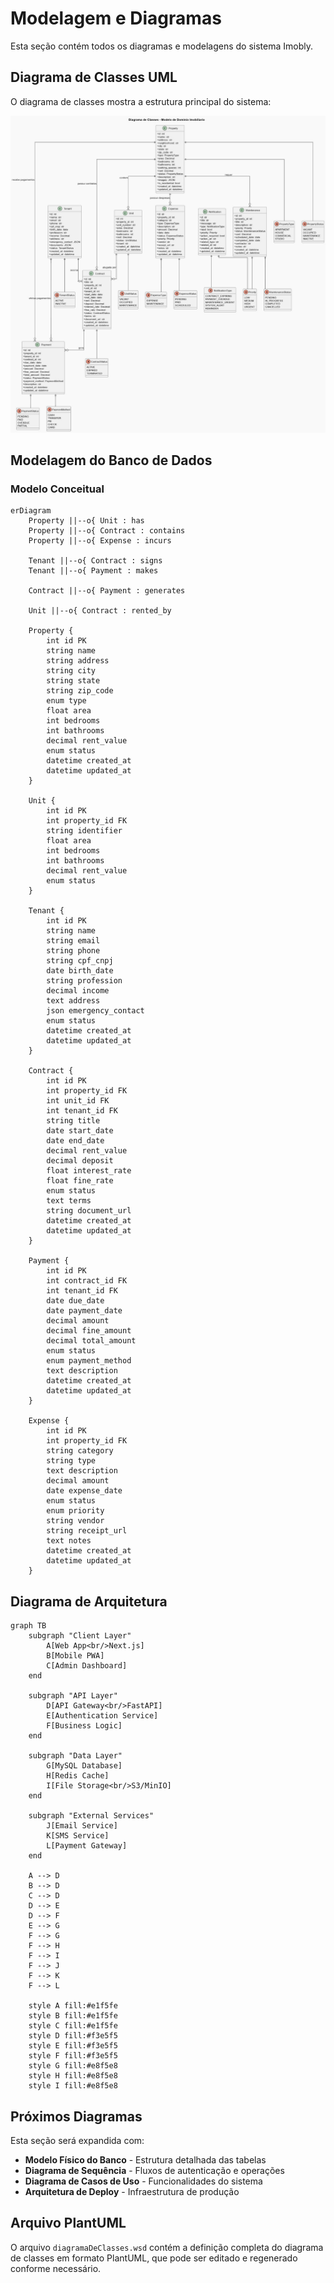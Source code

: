 # Modelagem e Diagramas

Esta seção contém todos os diagramas e modelagens do sistema Imobly.

## Diagrama de Classes UML

O diagrama de classes mostra a estrutura principal do sistema:

![Diagrama de Classes](../image.png)

## Modelagem do Banco de Dados

### Modelo Conceitual

```mermaid
erDiagram
    Property ||--o{ Unit : has
    Property ||--o{ Contract : contains
    Property ||--o{ Expense : incurs
    
    Tenant ||--o{ Contract : signs
    Tenant ||--o{ Payment : makes
    
    Contract ||--o{ Payment : generates
    
    Unit ||--o{ Contract : rented_by
    
    Property {
        int id PK
        string name
        string address
        string city
        string state
        string zip_code
        enum type
        float area
        int bedrooms
        int bathrooms
        decimal rent_value
        enum status
        datetime created_at
        datetime updated_at
    }
    
    Unit {
        int id PK
        int property_id FK
        string identifier
        float area
        int bedrooms
        int bathrooms
        decimal rent_value
        enum status
    }
    
    Tenant {
        int id PK
        string name
        string email
        string phone
        string cpf_cnpj
        date birth_date
        string profession
        decimal income
        text address
        json emergency_contact
        enum status
        datetime created_at
        datetime updated_at
    }
    
    Contract {
        int id PK
        int property_id FK
        int unit_id FK
        int tenant_id FK
        string title
        date start_date
        date end_date
        decimal rent_value
        decimal deposit
        float interest_rate
        float fine_rate
        enum status
        text terms
        string document_url
        datetime created_at
        datetime updated_at
    }
    
    Payment {
        int id PK
        int contract_id FK
        int tenant_id FK
        date due_date
        date payment_date
        decimal amount
        decimal fine_amount
        decimal total_amount
        enum status
        enum payment_method
        text description
        datetime created_at
        datetime updated_at
    }
    
    Expense {
        int id PK
        int property_id FK
        string category
        string type
        text description
        decimal amount
        date expense_date
        enum status
        enum priority
        string vendor
        string receipt_url
        text notes
        datetime created_at
        datetime updated_at
    }
```

## Diagrama de Arquitetura

```mermaid
graph TB
    subgraph "Client Layer"
        A[Web App<br/>Next.js]
        B[Mobile PWA]
        C[Admin Dashboard]
    end
    
    subgraph "API Layer"
        D[API Gateway<br/>FastAPI]
        E[Authentication Service]
        F[Business Logic]
    end
    
    subgraph "Data Layer"
        G[MySQL Database]
        H[Redis Cache]
        I[File Storage<br/>S3/MinIO]
    end
    
    subgraph "External Services"
        J[Email Service]
        K[SMS Service]
        L[Payment Gateway]
    end
    
    A --> D
    B --> D
    C --> D
    D --> E
    D --> F
    E --> G
    F --> G
    F --> H
    F --> I
    F --> J
    F --> K
    F --> L
    
    style A fill:#e1f5fe
    style B fill:#e1f5fe
    style C fill:#e1f5fe
    style D fill:#f3e5f5
    style E fill:#f3e5f5
    style F fill:#f3e5f5
    style G fill:#e8f5e8
    style H fill:#e8f5e8
    style I fill:#e8f5e8
```

## Próximos Diagramas

Esta seção será expandida com:

- **Modelo Físico do Banco** - Estrutura detalhada das tabelas
- **Diagrama de Sequência** - Fluxos de autenticação e operações
- **Diagrama de Casos de Uso** - Funcionalidades do sistema
- **Arquitetura de Deploy** - Infraestrutura de produção

## Arquivo PlantUML

O arquivo `diagramaDeClasses.wsd` contém a definição completa do diagrama de classes em formato PlantUML, que pode ser editado e regenerado conforme necessário.